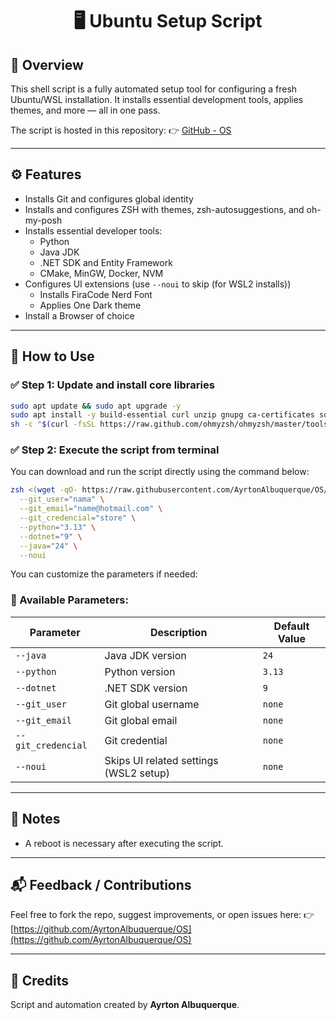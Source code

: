 <div align="center">

# 🖥️ Ubuntu Setup Script

</div>

## 📄 Overview
This shell script is a fully automated setup tool for configuring a fresh Ubuntu/WSL installation. It installs essential development tools, applies themes, and more — all in one pass.

The script is hosted in this repository:
👉 [GitHub - OS](https://github.com/AyrtonAlbuquerque/OS/blob/main/Ubuntu/setup.sh)

---

## ⚙️ Features
- Installs Git and configures global identity
- Installs and configures ZSH with themes, zsh-autosuggestions, and oh-my-posh
- Installs essential developer tools:
  - Python
  - Java JDK
  - .NET SDK and Entity Framework
  - CMake, MinGW, Docker, NVM
- Configures UI extensions (use `--noui` to skip (for WSL2 installs))
  - Installs FiraCode Nerd Font
  - Applies One Dark theme
- Install a Browser of choice

---

## 🚀 How to Use

### ✅ Step 1: Update and install core libraries

```bash
sudo apt update && sudo apt upgrade -y
sudo apt install -y build-essential curl unzip gnupg ca-certificates software-properties-common gcc g++ gdb cmake gdebi zsh
sh -c "$(curl -fsSL https://raw.github.com/ohmyzsh/ohmyzsh/master/tools/install.sh)"
```

### ✅ Step 2: Execute the script from terminal
You can download and run the script directly using the command below:

```bash
zsh <(wget -qO- https://raw.githubusercontent.com/AyrtonAlbuquerque/OS/main/Ubuntu/setup.sh) \
  --git_user="nama" \
  --git_email="name@hotmail.com" \
  --git_credencial="store" \
  --python="3.13" \
  --dotnet="9" \
  --java="24" \
  --noui
```

You can customize the parameters if needed:

### 🧠 Available Parameters:
| Parameter         | Description                                 | Default Value               |
|-------------------|---------------------------------------------|-----------------------------|
| `--java`          | Java JDK version                            | `24`                        |
| `--python`        | Python version                              | `3.13`                      |
| `--dotnet`        | .NET SDK version                            | `9`                         |
| `--git_user`      | Git global username                         | `none`                      |
| `--git_email`     | Git global email                            | `none`                      |
| `--git_credencial`| Git credential                              | `none`                      |
| `--noui`          | Skips UI related settings (WSL2 setup)      | `none`                      |

---

## 📎 Notes
- A reboot is necessary after executing  the script.

---

## 📬 Feedback / Contributions
Feel free to fork the repo, suggest improvements, or open issues here:
👉 [https://github.com/AyrtonAlbuquerque/OS](https://github.com/AyrtonAlbuquerque/OS)

---

## 🙌 Credits
Script and automation created by **Ayrton Albuquerque**.

